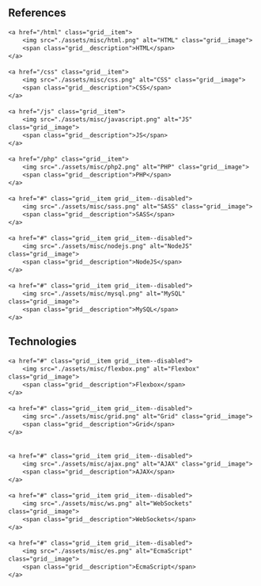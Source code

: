 <h2>References</h2>

<div class="grid">

    <a href="/html" class="grid__item">
        <img src="./assets/misc/html.png" alt="HTML" class="grid__image">
        <span class="grid__description">HTML</span>
    </a>

    <a href="/css" class="grid__item">
        <img src="./assets/misc/css.png" alt="CSS" class="grid__image">
        <span class="grid__description">CSS</span>
    </a>

    <a href="/js" class="grid__item">
        <img src="./assets/misc/javascript.png" alt="JS" class="grid__image">
        <span class="grid__description">JS</span>
    </a>

    <a href="/php" class="grid__item">
        <img src="./assets/misc/php2.png" alt="PHP" class="grid__image">
        <span class="grid__description">PHP</span>
    </a>

    <a href="#" class="grid__item grid__item--disabled">
        <img src="./assets/misc/sass.png" alt="SASS" class="grid__image">
        <span class="grid__description">SASS</span>
    </a>

    <a href="#" class="grid__item grid__item--disabled">
        <img src="./assets/misc/nodejs.png" alt="NodeJS" class="grid__image">
        <span class="grid__description">NodeJS</span>
    </a>

    <a href="#" class="grid__item grid__item--disabled">
        <img src="./assets/misc/mysql.png" alt="MySQL" class="grid__image">
        <span class="grid__description">MySQL</span>
    </a>


</div>

<h2>Technologies</h2>

<div class="grid">

    <a href="#" class="grid__item grid__item--disabled">
        <img src="./assets/misc/flexbox.png" alt="Flexbox" class="grid__image">
        <span class="grid__description">Flexbox</span>
    </a>

    <a href="#" class="grid__item grid__item--disabled">
        <img src="./assets/misc/grid.png" alt="Grid" class="grid__image">
        <span class="grid__description">Grid</span>
    </a>


    <a href="#" class="grid__item grid__item--disabled">
        <img src="./assets/misc/ajax.png" alt="AJAX" class="grid__image">
        <span class="grid__description">AJAX</span>
    </a>

    <a href="#" class="grid__item grid__item--disabled">
        <img src="./assets/misc/ws.png" alt="WebSockets" class="grid__image">
        <span class="grid__description">WebSockets</span>
    </a>

    <a href="#" class="grid__item grid__item--disabled">
        <img src="./assets/misc/es.png" alt="EcmaScript" class="grid__image">
        <span class="grid__description">EcmaScript</span>
    </a>

</div>
